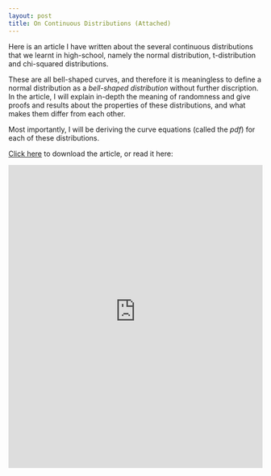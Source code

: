 ```yaml
---
layout: post
title: On Continuous Distributions (Attached)
---
```


Here is an article I have written about the several continuous distributions that we learnt in high-school, namely the normal distribution, t-distribution and chi-squared distributions. 

These are all bell-shaped curves, and therefore it is meaningless to define a normal distribution as a _bell-shaped distribution_ without further discription. In the article, I will explain in-depth the meaning of randomness and give proofs and results about the properties of these distributions, and what makes them differ from each other. 

Most importantly, I will be deriving the curve equations (called the _pdf_) for each of these distributions.

<a href="https://raw.githubusercontent.com/Tristanchaang/tristanchaang.github.io/main/downloads/On-Continuous-Distributions.pdf" download>Click here</a> to download the article, or read it here:

<embed src="https://raw.githubusercontent.com/Tristanchaang/tristanchaang.github.io/main/downloads/On-Continuous-Distributions.pdf" type="application/pdf" width="100%" height="600px" />